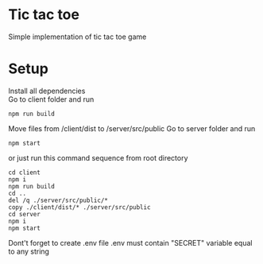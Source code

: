 # Tic tac toe

Simple implementation of tic tac toe game

# Setup

Install all dependencies \
Go to client folder and run

`npm run build`

Move files from /client/dist to /server/src/public
Go to server folder and run

`npm start`

or just run this command sequence from root directory
```
cd client
npm i
npm run build
cd ..
del /q ./server/src/public/*
copy ./client/dist/* ./server/src/public
cd server
npm i
npm start
```

Dont't forget to create .env file
.env must contain "SECRET" variable equal to any string
